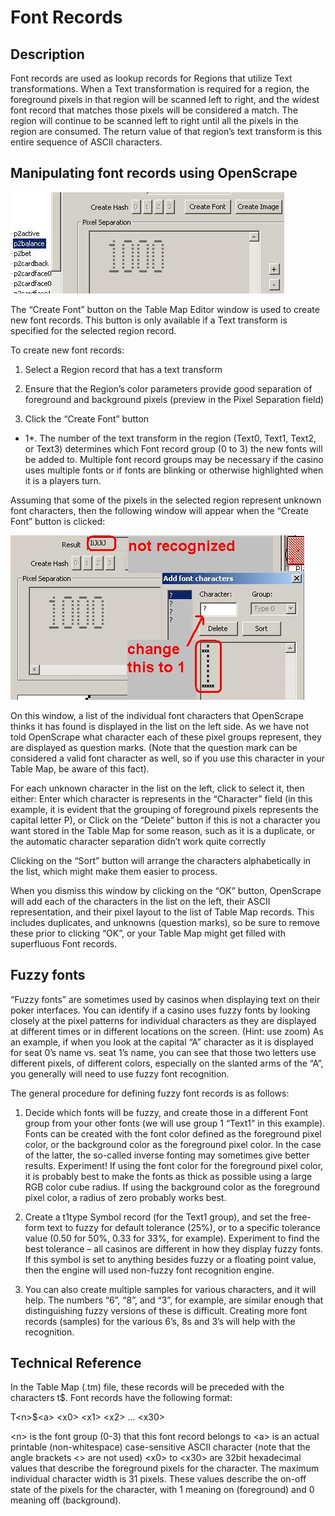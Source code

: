 # Font Records

## Description 

Font records are used as lookup records for Regions that utilize Text
transformations. When a Text transformation is required for a region,
the foreground pixels in that region will be scanned left to right, and
the widest font record that matches those pixels will be considered a
match. The region will continue to be scanned left to right until all
the pixels in the region are consumed. The return value of that region’s
text transform is this entire sequence of ASCII characters.

## Manipulating font records using OpenScrape

![image](images/openholdem/tablemaps/os_editor_create_font.jpg)

The “Create Font” button on the Table Map Editor window is used to
create new font records. This button is only available if a Text
transform is specified for the selected region record.

To create new font records:

1.  Select a Region record that has a text transform

2.  Ensure that the Region’s color parameters provide good separation of
    foreground and background pixels (preview in the Pixel Separation
    field)

3.  Click the “Create Font” button

<div class="rem">

* 1*. The number of the text transform in the region (Text0, Text1,
Text2, or Text3) determines which Font record group (0 to 3) the new
fonts will be added to. Multiple font record groups may be necessary if
the casino uses multiple fonts or if fonts are blinking or otherwise
highlighted when it is a players turn.

</div>

Assuming that some of the pixels in the selected region represent
unknown font characters, then the following window will appear when the
“Create Font” button is clicked:

![image](images/openholdem/tablemaps/os_editor_add_font_record.jpg)

On this window, a list of the individual font characters that OpenScrape
thinks it has found is displayed in the list on the left side. As we
have not told OpenScrape what character each of these pixel groups
represent, they are displayed as question marks. (Note that the question
mark can be considered a valid font character as well, so if you use
this character in your Table Map, be aware of this fact).

For each unknown character in the list on the left, click to select it,
then either: Enter which character is represents in the “Character”
field (in this example, it is evident that the grouping of foreground
pixels represents the capital letter P), or Click on the “Delete” button
if this is not a character you want stored in the Table Map for some
reason, such as it is a duplicate, or the automatic character separation
didn’t work quite correctly

Clicking on the “Sort” button will arrange the characters alphabetically
in the list, which might make them easier to process.

When you dismiss this window by clicking on the “OK” button, OpenScrape
will add each of the characters in the list on the left, their ASCII
representation, and their pixel layout to the list of Table Map records.
This includes duplicates, and unknowns (question marks), so be sure to
remove these prior to clicking “OK”, or your Table Map might get filled
with superfluous Font records.

## Fuzzy fonts

“Fuzzy fonts” are sometimes used by casinos when displaying text on
their poker interfaces. You can identify if a casino uses fuzzy fonts by
looking closely at the pixel patterns for individual characters as they
are displayed at different times or in different locations on the
screen. (Hint: use zoom) As an example, if when you look at the capital
“A” character as it is displayed for seat 0’s name vs. seat 1’s name,
you can see that those two letters use different pixels, of different
colors, especially on the slanted arms of the “A”, you generally will
need to use fuzzy font recognition.

The general procedure for defining fuzzy font records is as follows:

1.  Decide which fonts will be fuzzy, and create those in a different
    Font group from your other fonts (we will use group 1 “Text1” in
    this example). Fonts can be created with the font color defined as
    the foreground pixel color, or the background color as the
    foreground pixel color. In the case of the latter, the so-called
    inverse fonting may sometimes give better results. Experiment! If
    using the font color for the foreground pixel color, it is probably
    best to make the fonts as thick as possible using a large RGB color
    cube radius. If using the background color as the foreground pixel
    color, a radius of zero probably works best.

2.  Create a t1type Symbol record (for the Text1 group), and set the
    free-form text to fuzzy for default tolerance (25%), or to a
    specific tolerance value (0.50 for 50%, 0.33 for 33%, for example).
    Experiment to find the best tolerance – all casinos are different in
    how they display fuzzy fonts. If this symbol is set to anything
    besides fuzzy or a floating point value, then the engine will used
    non-fuzzy font recognition engine.

3.  You can also create multiple samples for various characters, and it
    will help. The numbers “6”, “8”, and “3”, for example, are similar
    enough that distinguishing fuzzy versions of these is difficult.
    Creating more font records (samples) for the various 6’s, 8s and 3’s
    will help with the recognition.

## Technical Reference 

In the Table Map (.tm) file, these records will be preceded with the
characters t\$. Font records have the following format:

T\<n\>\$\<a\> \<x0\> \<x1\> \<x2\> ... \<x30\>

\<n\> is the font group (0-3) that this font record belongs to \<a\> is
an actual printable (non-whitespace) case-sensitive ASCII character
(note that the angle brackets \<\> are not used) \<x0\> to \<x30\> are
32bit hexadecimal values that describe the foreground pixels for the
character. The maximum individual character width is 31 pixels. These
values describe the on-off state of the pixels for the character, with 1
meaning on (foreground) and 0 meaning off (background).
